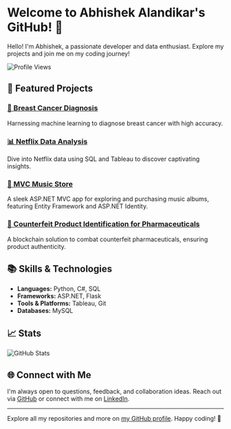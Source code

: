 # Welcome to Abhishek Alandikar's GitHub! 🌟

Hello! I'm Abhishek, a passionate developer and data enthusiast. Explore my projects and join me on my coding journey!

![Profile Views](https://komarev.com/ghpvc/?username=abhishekalandikar&color=blue)

## 🚀 Featured Projects

### [🔬 Breast Cancer Diagnosis](https://github.com/abhishekalandikar/BreastCancerDiagnosis)
Harnessing machine learning to diagnose breast cancer with high accuracy.

### [📊 Netflix Data Analysis](https://github.com/abhishekalandikar/NETFLIX-DATA-ANALYSIS)
Dive into Netflix data using SQL and Tableau to discover captivating insights.

### [🎵 MVC Music Store](https://github.com/abhishekalandikar/MVCMusicStore)
A sleek ASP.NET MVC app for exploring and purchasing music albums, featuring Entity Framework and ASP.NET Identity.

### [💊 Counterfeit Product Identification for Pharmaceuticals](https://github.com/abhishekalandikar/Counterfeit-Product-Identification-for-Pharmaceuticals)
A blockchain solution to combat counterfeit pharmaceuticals, ensuring product authenticity.

## 📚 Skills & Technologies

- **Languages:** Python, C#, SQL
- **Frameworks:** ASP.NET, Flask
- **Tools & Platforms:** Tableau, Git
- **Databases:** MySQL



## 📈 Stats

![GitHub Stats](https://github-readme-stats.vercel.app/api?username=abhishekalandikar&show_icons=true&theme=radical)

## 🌐 Connect with Me

I'm always open to questions, feedback, and collaboration ideas. Reach out via [GitHub](https://github.com/abhishekalandikar) or connect with me on [LinkedIn](www.linkedin.com/in/abhishek-alandikar-18917b22b).

---

Explore all my repositories and more on [my GitHub profile](https://github.com/abhishekalandikar). Happy coding! 🚀
